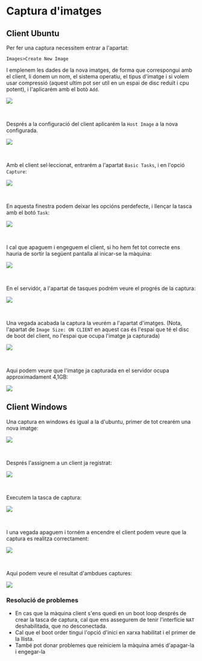 # Captura d'imatges 

## Client Ubuntu

Per fer una captura necessitem entrar a l'apartat: 

`Images>Create New Image`

I emplenem les dades de la nova imatges, de forma que correspongui amb el client, li donem un nom, el sistema operatiu, el tipus d'imatge i si volem usar compressió (aquest ultim pot ser util en un espai de disc reduït i cpu potent), i l'aplicarém amb el botò `Add`.

![](imatges/capturaClients/fogCapturaUb01.png)

<br>

Després a la configuració del client aplicarém la `Host Image` a la nova configurada.

![](imatges/capturaClients/fogCapturaUb02.png)

<br>

Amb el client sel·leccionat, entrarém a l'apartat `Basic Tasks`, i en l'opció `Capture`:

![](imatges/capturaClients/fogCapturaUb03.png)

<br>

En aquesta finestra podem deixar les opcións perdefecte, i llençar la tasca amb el botó `Task`:

![](imatges/capturaClients/fogCapturaUb04.png)

<br>

I cal que apaguem i engeguem el client, si ho hem fet tot correcte ens hauria de sortir la següent pantalla al inicar-se la màquina:

![](imatges/capturaClients/fogCapturaUb05.png)

<br>

En el servidór, a l'apartat de tasques podrém veure el progrés de la captura:

![](imatges/capturaClients/fogCapturaUb06.png)

<br>

Una vegada acabada la captura la veurém a l'apartat d'imatges. (Nota, l'apartat de `Image Size: ON CLIENT` en aquest cas és l'espai que té el disc de boot del client, no l'espai que ocupa l'imatge ja capturada)

![](imatges/capturaClients/fogCapturaUb07.png)

<br>

Aqui podem veure que l'imatge ja capturada en el servidor ocupa approximadament 4,1GB:

![](imatges/capturaClients/fogCapturaUb08.png)


## Client Windows

Una captura en windows és igual a la d'ubuntu, primer de tot crearém una nova imatge:

![](imatges/capturaClients/fogCapturaW01.png)

<br>

Després l'assignem a un client ja registrat:

![](imatges/capturaClients/fogCapturaW02.png)

<br>

Executem la tasca de captura:

![](imatges/capturaClients/fogCapturaW03.png)

<br>

I una vegada apaguem i torném a encendre el client podem veure que la captura es realitza correctament:

![](imatges/capturaClients/fogCapturaW04.png)

<br>

Aqui podem veure el resultat d'ambdues captures:

![](imatges/capturaClients/fogCapturaW05.png)


### Resolució de problemes 

- En cas que la màquina client s'ens quedi en un boot loop després de crear la tasca de captura, cal que ens assegurem de tenir l'interfície `NAT` deshabilitada, que no desconectada.
- Cal que el boot order tingui l'opció d'inici en xarxa habilitat i el primer de la llista.
- També pot donar problemes que reiniciem la màquina amés d'apagar-la i engegar-la